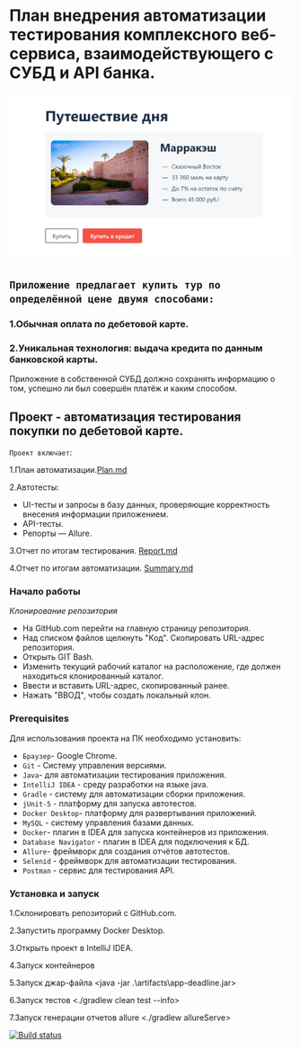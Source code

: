 # План внедрения автоматизации тестирования комплексного веб-сервиса, взаимодействующего с СУБД и API банка.

![img.png](img.png)


## `Приложение предлагает купить тур по определённой цене двумя способами:`

### 1.Обычная оплата по дебетовой карте.

### 2.Уникальная технология: выдача кредита по данным банковской карты.



Приложение в собственной СУБД должно сохранять информацию о том, успешно ли был совершён платёж и каким способом.



## Проект - автоматизация тестирования покупки по дебетовой карте.


`Проект включает`:


1.План автоматизации.[Plan.md](https://github.com/ITgynQA/CourseWork/blob/main/docs/Plan.md)

2.Автотесты:

* UI-тесты и запросы в базу данных, проверяющие корректность внесения информации приложением.
* API-тесты.
* Репорты — Allure.

3.Отчет по итогам тестирования. [Report.md](https://github.com/ITgynQA/CourseWork/blob/main/docs/Report.md)

4.Отчет по итогам автоматизации. [Summary.md](https://github.com/ITgynQA/CourseWork/blob/main/docs/Summary.md)


### Начало работы

*Клонирование репозитория*

* На GitHub.com перейти на главную страницу репозитория.
* Над списком файлов щелкнуть "Код". Скопировать URL-адрес репозитория.
* Открыть GIT Bash.
* Изменить текущий рабочий каталог на расположение, где должен находиться клонированный каталог.
* Ввести <git clone> и вставить URL-адрес, скопированный ранее.
* Нажать "ВВОД", чтобы создать локальный клон.


### Prerequisites

Для использования проекта на ПК необходимо установить:

* `Браузер`- Google Chrome. 
* `Git` - Cистему управления версиями.
* `Java`- для автоматизации тестирования приложения.
* `IntelliJ IDEA` - среду разработки на языке java.
* `Gradle` - систему для автоматизации сборки приложения.
* `jUnit-5` - платформу для запуска автотестов.
* `Docker Desktop`- платформу для развертывания приложений.
* `MySQL` - систему управления базами данных.
* `Docker`- плагин в IDEA для запуска контейнеров из приложения.
* `Database Navigator` - плагин в IDEA для подключения к БД. 
* `Allure`- фреймворк для создания отчётов автотестов.
* `Selenid` - фреймворк для автоматизации тестирования.
* `Postman` - сервис для тестирования API.


### Установка и запуск

1.Склонировать репозиторий с GitHub.com.

2.Запустить программу Docker Desktop.

3.Открыть проект в IntelliJ IDEA.

4.Запуск контейнеров  <docker-compose up>

5.Запуск джар-файла  <java -jar .\artifacts\app-deadline.jar>

6.Запуск тестов  <./gradlew clean test --info>

7.Запуск генерации отчетов allure  <./gradlew allureServe>

[![Build status](https://ci.appveyor.com/api/projects/status/36fb4p67talid9ge?svg=true)](https://ci.appveyor.com/project/ITgynQA/coursework)

